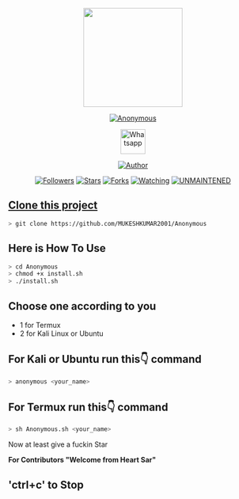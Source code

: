 <p align="center">
  <img src="https://raw.githubusercontent.com/MUKESHKUMAR2001/Anonymous/main/media/anonymous.png" width="200" height="200"/>
</p>
<p align="center">
<a href="#"><img title="Anonymous" src="https://img.shields.io/badge/-%20ANONYMOUS-green%3FcolorA%3D%2523ff0000%26colorB%3D%2523017e40"></a>
</p>
<p align="center">
  <a href="https://wa.me/+916006511429"><img title="Whatsapp" src="https://simpleicons.org/icons/whatsapp.svg" width="50" height="50"></a>
</p>
<p align="center">
<a href="https://github.com/MUKESHKUMAR2001"><img title="Author" src="https://img.shields.io/badge/Author-mukesh%20kumar-red.svg?style=for-the-badge&logo=github"></a>
</p>
<p align="center">
<a href="https://github.com/MUKESHKUMAR2001/followers"><img title="Followers" src="https://img.shields.io/github/followers/MUKESHKUMAR2001?color=blue&style=flat-square"></a>
<a href="https://github.com/MUKESHKUMAR2001/stargazers/"><img title="Stars" src="https://img.shields.io/github/stars/MUKESHKUMAR2001/Anonymous?color=red&style=flat-square"></a>
<a href="https://github.com/MUKESHKUMAR2001/Anonymous/network/members"><img title="Forks" src="https://img.shields.io/github/forks/MUKESHKUMAR2001/Anonymous?color=red&style=flat-square"></a>
<a href="https://github.com/MUKESHKUMAR2001/Anonymous/watchers"><img title="Watching" src="https://img.shields.io/github/watchers/MUKESHKUMAR2001/Anonymous?label=Watchers&color=blue&style=flat-square"></a>
<a href="#"><img title="UNMAINTENED" src="https://img.shields.io/badge/UNMAINTENED-YES-blue.svg"</a>
</p>
  
## Clone this project
  
  ```bash
  > git clone https://github.com/MUKESHKUMAR2001/Anonymous
  ```
## Here is How To Use
  
  ```bash
  > cd Anonymous
  > chmod +x install.sh
  > ./install.sh
  ```
  
  ## Choose one according to you
  <ul>
    <li>1 for Termux</li>
    <li>2 for Kali Linux or Ubuntu</li>
  </ul>
  
  ## For Kali or Ubuntu run this👇 command
  
  ```bash
  > anonymous <your_name>
  ```
   ## For Termux run this👇 command
   
   ```bash
   > sh Anonymous.sh <your_name>
   ```
   
   <p>Now at least give a fuckin Star</p>
   <strong>For Contributors "Welcome from Heart Sar"</strong>

  ## <Strong>'ctrl+c'</strong> to Stop
<!--<div>
    <svg style = "
    transform: scale(0.4);
    margin: 0 auto;
    display: block;
    margin-top: -35px;
    margin-bottom: -25px;">
                <circle cx="50" cy="50" r="50" fill="#FDD835"/>
                <circle cx="30" cy="30" r="10" fill="#FFFFFF"/>
                <circle cx="70" cy="30" r="10" fill="#FFFFFF"/>
                <circle cx="30" cy="30" r="5" fill="#000000"/>
                <circle cx="70" cy="30" r="5" fill="#000000"/>
                <path d="M 30 70 q 20 20 40 0" stroke="#FFFFFF" stroke-width="5" fill="none" />
            </svg>
</div>-->
